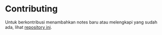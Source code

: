 # Contributing
Untuk berkontribusi menambahkan notes baru atau melengkapi yang sudah ada, lihat [repository ini](https://github.com/Radenz/ifs5).